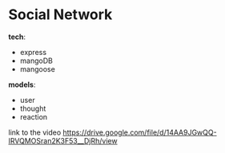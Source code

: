 # Social Network

**tech**:
* express
* mangoDB
* mangoose



**models**:
* user
* thought
* reaction

link to the video
https://drive.google.com/file/d/14AA9JGwQQ-IRVQMOSran2K3F53__DjRh/view